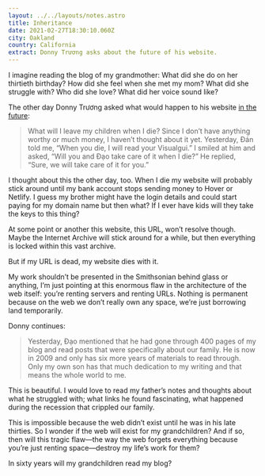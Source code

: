 ```yaml
---
layout: ../../layouts/notes.astro
title: Inheritance
date: 2021-02-27T18:30:10.060Z
city: Oakland
country: California
extract: Donny Trương asks about the future of his website.
---
```


I imagine reading the blog of my grandmother: What did she do on her thirtieth birthday? How did she feel when she met my mom? What did she struggle with? Who did she love? What did her voice sound like?

The other day Donny Trương asked what would happen to his website [in the future](https://visualgui.com/2021/02/26/inheritance/):

> What will I leave my children when I die? Since I don’t have anything worthy or much money, I haven’t thought about it yet. Yesterday, Đán told me, “When you die, I will read your Visualgui.” I smiled at him and asked, “Will you and Đạo take care of it when I die?” He replied, “Sure, we will take care of it for you.”

I thought about this the other day, too. When I die my website will probably stick around until my bank account stops sending money to Hover or Netlify. I guess my brother might have the login details and could start paying for my domain name but then what? If I ever have kids will they take the keys to this thing?

At some point or another this website, this URL, won’t resolve though. Maybe the Internet Archive will stick around for a while, but then everything is locked within this vast archive.

But if my URL is dead, my website dies with it.

My work shouldn’t be presented in the Smithsonian behind glass or anything, I’m just pointing at this enormous flaw in the architecture of the web itself: you’re renting servers and renting URLs. Nothing is permanent because on the web we don’t really own any space, we’re just borrowing land temporarily.

Donny continues:

> Yesterday, Đạo mentioned that he had gone through 400 pages of my blog and read posts that were specifically about our family. He is now in 2009 and only has six more years of materials to read through. Only my own son has that much dedication to my writing and that means the whole world to me.

This is beautiful. I would love to read my father’s notes and thoughts about what he struggled with; what links he found fascinating, what happened during the recession that crippled our family.

This is impossible because the web didn’t exist until he was in his late thirties. So I wonder if the web will exist for my grandchildren? And if so, then will this tragic flaw—the way the web forgets everything because you’re just renting space—destroy my life’s work for them?

In sixty years will my grandchildren read my blog?
